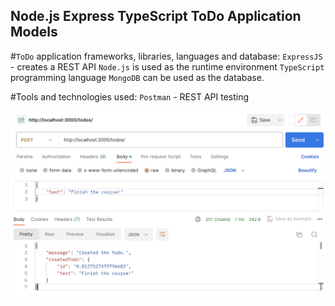 ## Node.js Express TypeScript ToDo Application Models

#`ToDo` application frameworks, libraries, languages and database:
`ExpressJS` - creates a REST API
`Node.js` is used as the runtime environment
`TypeScript` programming language
`MongoDB` can be used as the database.

#Tools and technologies used:
`Postman` - REST API testing

![Image](../src/imgs/Screenshot.png)
